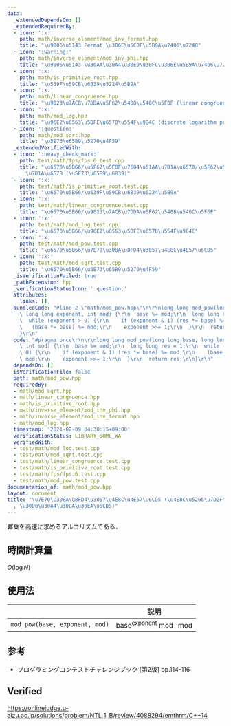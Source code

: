 ```yaml
---
data:
  _extendedDependsOn: []
  _extendedRequiredBy:
  - icon: ':x:'
    path: math/inverse_element/mod_inv_fermat.hpp
    title: "\u9006\u5143 Fermat \u306E\u5C0F\u5B9A\u7406\u7248"
  - icon: ':warning:'
    path: math/inverse_element/mod_inv_phi.hpp
    title: "\u9006\u5143 \u30AA\u30A4\u30E9\u30FC\u306E\u5B9A\u7406\u7248"
  - icon: ':x:'
    path: math/is_primitive_root.hpp
    title: "\u539F\u59CB\u6839\u5224\u5B9A"
  - icon: ':x:'
    path: math/linear_congruence.hpp
    title: "\u9023\u7ACB\u7DDA\u5F62\u5408\u540C\u5F0F (linear congruence)"
  - icon: ':x:'
    path: math/mod_log.hpp
    title: "\u96E2\u6563\u5BFE\u6570\u554F\u984C (discrete logarithm problem)"
  - icon: ':question:'
    path: math/mod_sqrt.hpp
    title: "\u5E73\u65B9\u5270\u4F59"
  _extendedVerifiedWith:
  - icon: ':heavy_check_mark:'
    path: test/math/fps/fps.6.test.cpp
    title: "\u6570\u5B66/\u5F62\u5F0F\u7684\u51AA\u7D1A\u6570/\u5F62\u5F0F\u7684\u51AA\
      \u7D1A\u6570 (\u5E73\u65B9\u6839)"
  - icon: ':x:'
    path: test/math/is_primitive_root.test.cpp
    title: "\u6570\u5B66/\u539F\u59CB\u6839\u5224\u5B9A"
  - icon: ':x:'
    path: test/math/linear_congruence.test.cpp
    title: "\u6570\u5B66/\u9023\u7ACB\u7DDA\u5F62\u5408\u540C\u5F0F"
  - icon: ':x:'
    path: test/math/mod_log.test.cpp
    title: "\u6570\u5B66/\u96E2\u6563\u5BFE\u6570\u554F\u984C"
  - icon: ':x:'
    path: test/math/mod_pow.test.cpp
    title: "\u6570\u5B66/\u7E70\u308A\u8FD4\u3057\u4E8C\u4E57\u6CD5"
  - icon: ':x:'
    path: test/math/mod_sqrt.test.cpp
    title: "\u6570\u5B66/\u5E73\u65B9\u5270\u4F59"
  _isVerificationFailed: true
  _pathExtension: hpp
  _verificationStatusIcon: ':question:'
  attributes:
    links: []
  bundledCode: "#line 2 \"math/mod_pow.hpp\"\n\r\nlong long mod_pow(long long base,\
    \ long long exponent, int mod) {\r\n  base %= mod;\r\n  long long res = 1;\r\n\
    \  while (exponent > 0) {\r\n    if (exponent & 1) (res *= base) %= mod;\r\n \
    \   (base *= base) %= mod;\r\n    exponent >>= 1;\r\n  }\r\n  return res;\r\n\
    }\r\n"
  code: "#pragma once\r\n\r\nlong long mod_pow(long long base, long long exponent,\
    \ int mod) {\r\n  base %= mod;\r\n  long long res = 1;\r\n  while (exponent >\
    \ 0) {\r\n    if (exponent & 1) (res *= base) %= mod;\r\n    (base *= base) %=\
    \ mod;\r\n    exponent >>= 1;\r\n  }\r\n  return res;\r\n}\r\n"
  dependsOn: []
  isVerificationFile: false
  path: math/mod_pow.hpp
  requiredBy:
  - math/mod_sqrt.hpp
  - math/linear_congruence.hpp
  - math/is_primitive_root.hpp
  - math/inverse_element/mod_inv_phi.hpp
  - math/inverse_element/mod_inv_fermat.hpp
  - math/mod_log.hpp
  timestamp: '2021-02-09 04:38:15+09:00'
  verificationStatus: LIBRARY_SOME_WA
  verifiedWith:
  - test/math/mod_log.test.cpp
  - test/math/mod_sqrt.test.cpp
  - test/math/linear_congruence.test.cpp
  - test/math/is_primitive_root.test.cpp
  - test/math/fps/fps.6.test.cpp
  - test/math/mod_pow.test.cpp
documentation_of: math/mod_pow.hpp
layout: document
title: "\u7E70\u308A\u8FD4\u3057\u4E8C\u4E57\u6CD5 (\u4E8C\u5206\u7D2F\u4E57\u6CD5\
  , \u30D0\u30A4\u30CA\u30EA\u6CD5)"
---
```


冪乗を高速に求めるアルゴリズムである．


## 時間計算量

$O(\log{N})$


## 使用法

||説明|
|:--:|:--:|
|`mod_pow(base, exponent, mod)`|$\mathrm{base}^{\mathrm{exponent}} \bmod \ \mathrm{mod}$|


## 参考

- プログラミングコンテストチャレンジブック \[第2版\] pp.114-116


## Verified

https://onlinejudge.u-aizu.ac.jp/solutions/problem/NTL_1_B/review/4088294/emthrm/C++14
